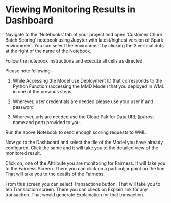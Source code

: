 # Viewing Monitoring Results in Dashboard

Navigate to the ‘Notebooks’ tab of your project and open ‘Customer Churn Batch Scoring’ notebook using Jupyter with latest/highest version of Spark environment. You can select the environment by clicking the 3 vertical dots at the right of the name of the Notebook. 

Follow the notebook instructions and execute all cells as directed.

Please note following -

1. While Accessing the Model use Deployment ID that corresponds to the Python Function (accessing the MMD Model) that you deployed in WML in one of the previous steps.

2. Wherever, user credentials are needed please use your user if and password

3. Wherever, urls are needed use the Cloud Pak for Data URL (ip/host name and port) provided to you.

Run the above Notebook to send enough scoring requests to WML.

Now go to the Dashboard and select the tile of the Model you have already configured. Click the same and it will take you to the detailed view of the monitored result.

Click on, one of the Attribute you are monitoring for Fairness. It will take you to the Fairness Screen. There you can click on a particul;ar point on the line. That will take you to the deatils of the Fairness.

From this screen you can select Transactions button. That will take you to teh Transaction screen. There you can clieck on Explain link for any transaction. That would generate Explaination for that transaction.
